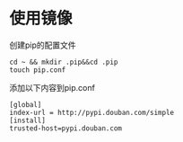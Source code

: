 # 使用镜像

创建pip的配置文件

```纯文本
cd ~ && mkdir .pip&&cd .pip
touch pip.conf
```

添加以下内容到pip.conf

```纯文本
[global]
index-url = http://pypi.douban.com/simple
[install]
trusted-host=pypi.douban.com
```
